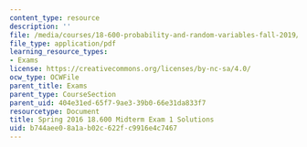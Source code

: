 ```yaml
---
content_type: resource
description: ''
file: /media/courses/18-600-probability-and-random-variables-fall-2019/b744aee08a1ab02c622fc9916e4c7467_MIT18_600F19_mid1_2016_soln.pdf
file_type: application/pdf
learning_resource_types:
- Exams
license: https://creativecommons.org/licenses/by-nc-sa/4.0/
ocw_type: OCWFile
parent_title: Exams
parent_type: CourseSection
parent_uid: 404e31ed-65f7-9ae3-39b0-66e31da833f7
resourcetype: Document
title: Spring 2016 18.600 Midterm Exam 1 Solutions
uid: b744aee0-8a1a-b02c-622f-c9916e4c7467
---
```

